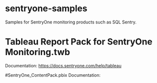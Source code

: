 # sentryone-samples
Samples for SentryOne monitoring products such as SQL Sentry.

# Tableau Report Pack for SentryOne Monitoring.twb
Documentation: https://docs.sentryone.com/help/tableau

#SentryOne_ContentPack.pbix
Documentation:
